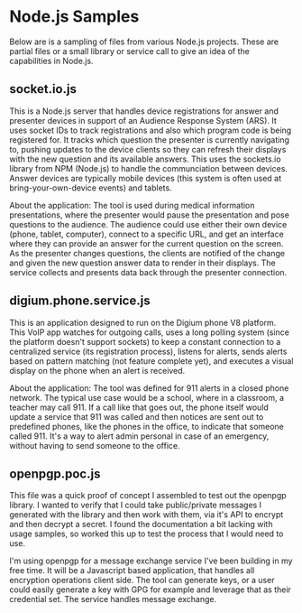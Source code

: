 # Node.js Samples

Below are is a sampling of files from various Node.js projects. These are partial files or a small library or service
call to give an idea of the capabilities in Node.js.

## socket.io.js

This is a Node.js server that handles device registrations for answer and presenter devices in support of an Audience 
Response System (ARS). It uses socket IDs to track registrations and also which program code is being registered for. 
It tracks which question the presenter is currently navigating to, pushing updates to the device clients so they can 
refresh their displays with the new question and its available answers. This uses the sockets.io library from NPM 
(Node.js) to handle the communciation between devices. Answer devices are typically mobile devices (this system is 
often used at bring-your-own-device events) and tablets.

About the application: The tool is used during medical information presentations, where the presenter would pause the 
presentation and pose questions to the audience. The audience could use either their own device (phone, tablet, 
computer), connect to a specific URL, and get an interface where they can provide an answer for the current question 
on the screen. As the presenter changes questions, the clients are notified of the change and given the new question 
answer data to render in their displays. The service collects and presents data back through the presenter connection.

## digium.phone.service.js

This is an application designed to run on the Digium phone V8 platform. This VoIP app watches for outgoing calls, 
uses a long polling system (since the platform doesn't support sockets) to keep a constant connection to a 
centralized service (its registration process), listens for alerts, sends alerts based on pattern matching (not feature 
complete yet), and executes a visual display on the phone when an alert is received.

About the application: The tool was defined for 911 alerts in a closed phone network. The typical use case would be a 
school, where in a classroom, a teacher may call 911. If a call like that goes out, the phone itself would update a 
service that 911 was called and then notices are sent out to predefined phones, like the phones in the office, to 
indicate that someone called 911. It's a way to alert admin personal in case of an emergency, without having to send 
someone to the office.

## openpgp.poc.js

This file was a quick proof of concept I assembled to test out the openpgp library. I wanted to verify that I could
take public/private messages I generated with the library and then work with them, via it's API to encrypt and then
decrypt a secret. I found the documentation a bit lacking with usage samples, so worked this up to test the process
that I would need to use.

I'm using openpgp for a message exchange service I've been building in my free time. It will be a Javascript based
application, that handles all encryption operations client side. The tool can generate keys, or a user could easily
generate a key with GPG for example and leverage that as their credential set. The service handles message exchange.